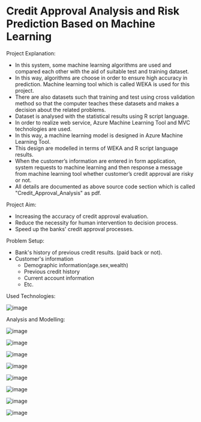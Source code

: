 # Credit Approval Analysis and Risk Prediction Based on Machine Learning



Project Explanation: 
  
  - In this system, some machine learning algorithms are used and compared each other with the aid of suitable test and training dataset.
  - In this way, algorithms are choose in order to ensure high accuracy in prediction. Machine learning tool which is called WEKA is used for this project.
  - There are also datasets such that training and test using cross validation method so that the computer teaches these datasets and makes a decision about the related problems.
  - Dataset is analysed with the statistical results using R script language.
  - In order to realize web service, Azure Machine Learning Tool and MVC technologies are used.
  - In this way, a machine learning model is designed in Azure Machine Learning Tool.
  - This design are modelled in terms of WEKA and R script language results.
  - When the customer’s information are entered in form application, system requests to machine learning and then response a message from machine learning tool whether customer’s credit approval are risky or not.
  - All details are documented as above source code section which is called "Credit_Approval_Analysis" as pdf.
  
 Project Aim:
 
  - Increasing the accuracy of credit approval evaluation.
  - Reduce the necessity for human intervention to decision process.
  - Speed up the banks' credit approval processes.
  
  Problem Setup:
  
  - Bank's history of previous credit results. (paid back or not).
  - Customer's information
    - Demographic information(age.sex,wealth)
    - Previous credit history
    - Current account information
    - Etc.
  
 Used Technologies:
 
 
  ![image](https://user-images.githubusercontent.com/102985575/198843841-f1803e43-18e7-4a69-8694-3e156d5ee09e.png)
 
 Analysis and Modelling:
 
  ![image](https://user-images.githubusercontent.com/102985575/198843360-52cdaadd-b414-4280-9187-ec44da6a1946.png)



  ![image](https://user-images.githubusercontent.com/102985575/198843591-b23e2e51-68ff-4748-ba07-44b36d77c5b6.png)


  ![image](https://user-images.githubusercontent.com/102985575/198843600-79775211-fe27-49da-86f3-61c43eafd9a1.png)

  ![image](https://user-images.githubusercontent.com/102985575/198843617-09d79dd8-6796-49a8-8359-d023807ef688.png)

  ![image](https://user-images.githubusercontent.com/102985575/198843639-37084501-760b-4345-ae83-257629e31dc0.png)

  ![image](https://user-images.githubusercontent.com/102985575/198843652-d06ee056-4a72-4831-aa68-7886962f24fb.png)

  ![image](https://user-images.githubusercontent.com/102985575/198843660-228f37a2-d6f8-4f21-9a6a-fd4c47d5248a.png)

  ![image](https://user-images.githubusercontent.com/102985575/198843667-86b8ce59-aa0b-461d-b6f4-9c64b5fc8d3e.png)











